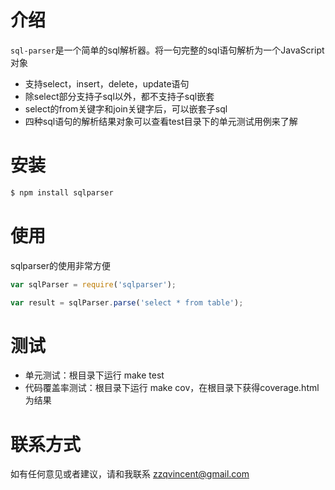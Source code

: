 
# 介绍

`sql-parser`是一个简单的sql解析器。将一句完整的sql语句解析为一个JavaScript对象

* 支持select，insert，delete，update语句
* 除select部分支持子sql以外，都不支持子sql嵌套
* select的from关键字和join关键字后，可以嵌套子sql
* 四种sql语句的解析结果对象可以查看test目录下的单元测试用例来了解

# 安装

```bash
$ npm install sqlparser
```

# 使用

sqlparser的使用非常方便

```javascript
var sqlParser = require('sqlparser');

var result = sqlParser.parse('select * from table');
```

# 测试

* 单元测试：根目录下运行 make test
* 代码覆盖率测试：根目录下运行 make cov，在根目录下获得coverage.html为结果

# 联系方式

如有任何意见或者建议，请和我联系 zzqvincent@gmail.com
